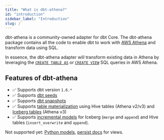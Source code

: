 ```yaml
---
title: "What is dbt-athena?"
id: "introduction"
sidebar_label: "Introduction"
slug: /
---
```


dbt-athena is a community-owned adapter for dbt Core. The dbt-athena package contains all the code to enable dbt to work with [AWS Athena](https://aws.amazon.com/athena/) and transform data using SQL.

In essence, the dbt-athena adapter will transform existing data in Athena by leveraging the [`CREATE TABLE AS`](https://docs.aws.amazon.com/athena/latest/ug/create-table-as.html) or [`CREATE VIEW`](https://docs.aws.amazon.com/athena/latest/ug/create-view.html) SQL queries in AWS Athena.

## Features of dbt-athena

- ✅ Supports dbt version `1.6.*`
- ✅ Supports [dbt seeds](https://docs.getdbt.com/docs/building-a-dbt-project/seeds)
- ✅ Supports [dbt snapshots](https://docs.getdbt.com/docs/build/snapshots)
- ✅ Supports [table materialization](https://docs.getdbt.com/docs/build/materializations#table) using Hive tables (Athena v2/v3) and [Iceberg tables](https://docs.aws.amazon.com/athena/latest/ug/querying-iceberg.html) (Athena v3)
- ✅ Supports [incremental models](https://docs.getdbt.com/docs/build/incremental-models) for Iceberg (`merge` and `append`) and Hive tables (`insert_overwrite` and `append`).

Not supported yet: [Python models](https://docs.getdbt.com/docs/build/python-models#configuring-python-models), [persist docs](https://docs.getdbt.com/reference/resource-configs/persist_docs) for views.
